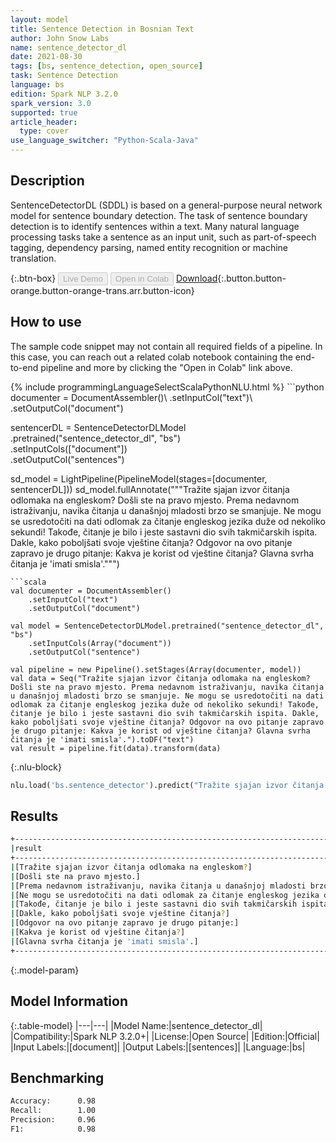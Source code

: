 ```yaml
---
layout: model
title: Sentence Detection in Bosnian Text
author: John Snow Labs
name: sentence_detector_dl
date: 2021-08-30
tags: [bs, sentence_detection, open_source]
task: Sentence Detection
language: bs
edition: Spark NLP 3.2.0
spark_version: 3.0
supported: true
article_header:
  type: cover
use_language_switcher: "Python-Scala-Java"
---
```


## Description

SentenceDetectorDL (SDDL) is based on a general-purpose neural network model for sentence boundary detection. The task of sentence boundary detection is to identify sentences within a text. Many natural language processing tasks take a sentence as an input unit, such as part-of-speech tagging, dependency parsing, named entity recognition or machine translation.

{:.btn-box}
<button class="button button-orange" disabled>Live Demo</button>
<button class="button button-orange" disabled>Open in Colab</button>
[Download](https://s3.amazonaws.com/auxdata.johnsnowlabs.com/public/models/sentence_detector_dl_bs_3.2.0_3.0_1630317779410.zip){:.button.button-orange.button-orange-trans.arr.button-icon}

## How to use

The sample code snippet may not contain all required fields of a pipeline. In this case, you can reach out a related colab notebook containing the end-to-end pipeline and more by clicking the "Open in Colab" link above.




<div class="tabs-box" markdown="1">
{% include programmingLanguageSelectScalaPythonNLU.html %}
```python
documenter = DocumentAssembler()\
    .setInputCol("text")\
    .setOutputCol("document")
    
sentencerDL = SentenceDetectorDLModel\
  .pretrained("sentence_detector_dl", "bs") \
  .setInputCols(["document"]) \
  .setOutputCol("sentences")

sd_model = LightPipeline(PipelineModel(stages=[documenter, sentencerDL]))
sd_model.fullAnnotate("""Tražite sjajan izvor čitanja odlomaka na engleskom? Došli ste na pravo mjesto. Prema nedavnom istraživanju, navika čitanja u današnjoj mladosti brzo se smanjuje. Ne mogu se usredotočiti na dati odlomak za čitanje engleskog jezika duže od nekoliko sekundi! Takođe, čitanje je bilo i jeste sastavni dio svih takmičarskih ispita. Dakle, kako poboljšati svoje vještine čitanja? Odgovor na ovo pitanje zapravo je drugo pitanje: Kakva je korist od vještine čitanja? Glavna svrha čitanja je 'imati smisla'.""")


```
```scala
val documenter = DocumentAssembler()
    .setInputCol("text")
    .setOutputCol("document")

val model = SentenceDetectorDLModel.pretrained("sentence_detector_dl", "bs")
	.setInputCols(Array("document"))
	.setOutputCol("sentence")

val pipeline = new Pipeline().setStages(Array(documenter, model))
val data = Seq("Tražite sjajan izvor čitanja odlomaka na engleskom? Došli ste na pravo mjesto. Prema nedavnom istraživanju, navika čitanja u današnjoj mladosti brzo se smanjuje. Ne mogu se usredotočiti na dati odlomak za čitanje engleskog jezika duže od nekoliko sekundi! Takođe, čitanje je bilo i jeste sastavni dio svih takmičarskih ispita. Dakle, kako poboljšati svoje vještine čitanja? Odgovor na ovo pitanje zapravo je drugo pitanje: Kakva je korist od vještine čitanja? Glavna svrha čitanja je 'imati smisla'.").toDF("text")
val result = pipeline.fit(data).transform(data)
```

{:.nlu-block}
```python
nlu.load('bs.sentence_detector').predict("Tražite sjajan izvor čitanja odlomaka na engleskom? Došli ste na pravo mjesto. Prema nedavnom istraživanju, navika čitanja u današnjoj mladosti brzo se smanjuje. Ne mogu se usredotočiti na dati odlomak za čitanje engleskog jezika duže od nekoliko sekundi! Takođe, čitanje je bilo i jeste sastavni dio svih takmičarskih ispita. Dakle, kako poboljšati svoje vještine čitanja? Odgovor na ovo pitanje zapravo je drugo pitanje: Kakva je korist od vještine čitanja? Glavna svrha čitanja je 'imati smisla'.", output_level ='sentence')  
```
</div>

## Results

```bash
+-----------------------------------------------------------------------------------------------+
|result                                                                                         |
+-----------------------------------------------------------------------------------------------+
|[Tražite sjajan izvor čitanja odlomaka na engleskom?]                                          |
|[Došli ste na pravo mjesto.]                                                                   |
|[Prema nedavnom istraživanju, navika čitanja u današnjoj mladosti brzo se smanjuje.]           |
|[Ne mogu se usredotočiti na dati odlomak za čitanje engleskog jezika duže od nekoliko sekundi!]|
|[Takođe, čitanje je bilo i jeste sastavni dio svih takmičarskih ispita.]                       |
|[Dakle, kako poboljšati svoje vještine čitanja?]                                               |
|[Odgovor na ovo pitanje zapravo je drugo pitanje:]                                             |
|[Kakva je korist od vještine čitanja?]                                                         |
|[Glavna svrha čitanja je 'imati smisla'.]                                                      |
+-----------------------------------------------------------------------------------------------+


```

{:.model-param}
## Model Information

{:.table-model}
|---|---|
|Model Name:|sentence_detector_dl|
|Compatibility:|Spark NLP 3.2.0+|
|License:|Open Source|
|Edition:|Official|
|Input Labels:|[document]|
|Output Labels:|[sentences]|
|Language:|bs|

## Benchmarking

```bash
Accuracy:      0.98
Recall:        1.00
Precision:     0.96
F1:            0.98
```
